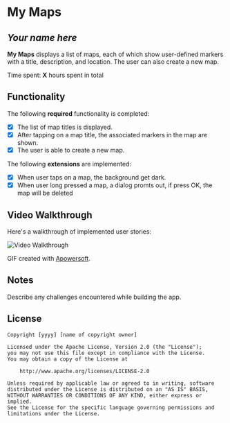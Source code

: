 # My Maps 

## *Your name here*

**My Maps** displays a list of maps, each of which show user-defined markers with a title, description, and location. The user can also create a new map. 

Time spent: **X** hours spent in total

## Functionality 

The following **required** functionality is completed:

* [x] The list of map titles is displayed.
* [x] After tapping on a map title, the associated markers in the map are shown.
* [x] The user is able to create a new map.

The following **extensions** are implemented:

* [x] When user taps on a map, the background get dark.
* [x] When user long pressed a map, a dialog promts out, if press OK, the map will be deleted

## Video Walkthrough

Here's a walkthrough of implemented user stories:

<img src='https://giphy.com/gifs/niJNZtSsy01aY8SPW8' title='Video Walkthrough' width='' alt='Video Walkthrough' />

GIF created with [Apowersoft](https://www.apowersoft.tw/free-online-screen-recorder).

## Notes

Describe any challenges encountered while building the app.

## License

    Copyright [yyyy] [name of copyright owner]

    Licensed under the Apache License, Version 2.0 (the "License");
    you may not use this file except in compliance with the License.
    You may obtain a copy of the License at

        http://www.apache.org/licenses/LICENSE-2.0

    Unless required by applicable law or agreed to in writing, software
    distributed under the License is distributed on an "AS IS" BASIS,
    WITHOUT WARRANTIES OR CONDITIONS OF ANY KIND, either express or implied.
    See the License for the specific language governing permissions and
    limitations under the License.

